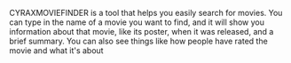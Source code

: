CYRAXMOVIEFINDER is a tool that helps you easily search for movies. You can type in the name of a movie you want to find, and it will show you information about that movie, like its poster, when it was released, and a brief summary. You can also see things like how people have rated the movie and what it's about
